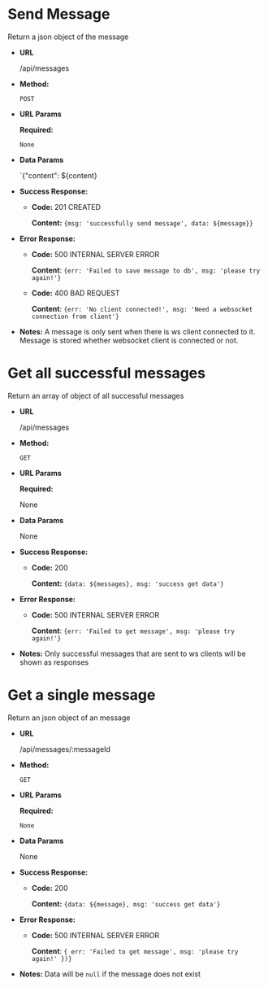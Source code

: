 # Send Message

Return a json object of the message

* __URL__

    /api/messages

* __Method:__

    `POST`

* __URL Params__

    __Required:__

    `None`

* __Data Params__

    `{"content": ${content}

* __Success Response:__

    * __Code:__ 201 CREATED

        __Content:__ `{msg: 'successfully send message', data: ${message}}`

* __Error Response:__

    * __Code:__ 500 INTERNAL SERVER ERROR

        __Content__: `{err: 'Failed to save message to db',
                msg: 'please try again!'}`

    * __Code:__ 400 BAD REQUEST

        __Content__: `{err: 'No client connected!',
                msg: 'Need a websocket connection from client'}`


* __Notes:__
        A message is only sent when there is ws client connected to it. Message is
        stored whether websocket client is connected or not.

# Get all successful messages

Return an array of object of all successful messages

* __URL__

    /api/messages

* __Method:__

    `GET`

* __URL Params__

    __Required:__

    None

* __Data Params__

    None

* __Success Response:__

    * __Code:__ 200

        __Content:__ `{data: ${messages}, msg: 'success get data'}`

* __Error Response:__

    * __Code:__ 500 INTERNAL SERVER ERROR

        __Content__: `{err: 'Failed to get message',
                msg: 'please try again!'}`

* __Notes:__
        Only successful messages that are sent to ws clients will be shown
        as responses


# Get a single message

Return an json object of an message

* __URL__

    /api/messages/:messageId

* __Method:__

    `GET`

* __URL Params__

    __Required:__

    `None`

* __Data Params__

    None

* __Success Response:__

    * __Code:__ 200

        __Content:__ `{data: ${message}, msg: 'success get data'}`

* __Error Response:__

    * __Code:__ 500 INTERNAL SERVER ERROR

        __Content__: `{
                err: 'Failed to get message',
                msg: 'please try again!'
            })}`

* __Notes:__
        Data will be `null` if the message does not exist
